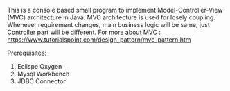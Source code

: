 This is a console based small program to implement Model-Controller-View (MVC) architecture in Java.
MVC architecture is used for losely coupling. Whenever requirement changes, main business logic will be
same, just Controller part will be different.
For more about MVC : https://www.tutorialspoint.com/design_pattern/mvc_pattern.htm

Prerequisites:

1. Eclispe Oxygen
2. Mysql Workbench
3. JDBC Connector
